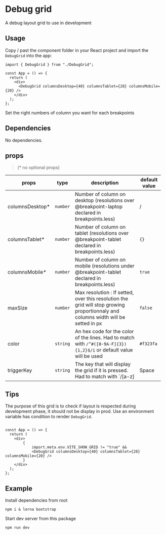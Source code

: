 # Debug grid

A debug layout grid to use in development

## Usage

Copy / past the component folder in your React project and import the `DebugGrid` into the app:

```tsx
import { DebugGrid } from "./DebugGrid";

const App = () => {
  return (
    <div>
      <DebugGrid columnsDesktop={40} columnsTablet={28} columnsMobile={20} />
    </div>
  );
};
```

Set the right numbers of column you want for each breakpoints

## Dependencies

No dependencies.

## props

> (\* no optional props)

| props             | type                       | description                                                                                                                       | default value |
| ----------------- | -------------------------- | --------------------------------------------------------------------------------------------------------------------------------- | ------------- |
| columnsDesktop\*  | `number`                   | Number of column on desktop (resolutions over @breakpoint-laptop declared in breakpoints.less)                                    | /             |
| columnsTablet\*   | `number`                   | Number of column on tablet (resolutions over @breakpoint-tablet declared in breakpoints.less)                                     | `{}`          |
| columnsMobile\*   | `number`                   | Number of column on mobile (resolutions under @breakpoint-tablet declared in breakpoints.less)                                    | `true`        |
| maxSize           | `number`                   | Max resolution : If setted, over this resolution the grid will stop growing proportionnaly and columns width will be setted in px | `false`       |
| color             | `string`                   | An hex code for the color of the lines. Had to match with `/^#([0-9A-F]{3}){1,2}$/i` or default value will be used                | `#f323fa`     |
| triggerKey        | `string`                   | The key that will display the grid if it is pressed. Had to match with `/[a-z]|Space|Enter/m` or default value will be used       | `g`           |

## Tips

The purpose of this grid is to check if layout is respected during development phase, it should not be display in prod.
Use an environment variable has condition to render `DebugGrid`.

```tsx

const App = () => {
  return (
    <div>
        {
            import.meta.env.VITE_SHOW_GRID != "true" &&
            <DebugGrid columnsDesktop={40} columnsTablet={28} columnsMobile={20} />
        }
    </div>
  );
};
```

## Example

Install dependencies from root

```shell
npm i & lerna bootstrap
```

Start dev server from this package

```shell
npm run dev
```

